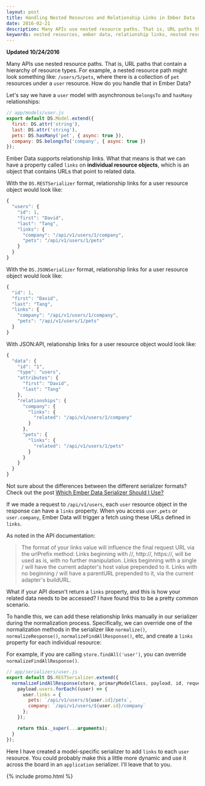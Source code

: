 ```yaml
---
layout: post
title: Handling Nested Resources and Relationship Links in Ember Data
date: 2016-02-21
description: Many APIs use nested resource paths. That is, URL paths that contain a hierarchy of resource types. How do you handle that in Ember Data? Let me show you.
keywords: nested resources, ember data, relationship links, nested resource paths, nested resource URLs
---
```


__Updated 10/24/2016__

Many APIs use nested resource paths. That is, URL paths that contain a hierarchy of resource types. For example, a nested resource path might look something like: `/users/5/pets`, where there is a collection of `pet` resources under a `user` resource. How do you handle that in Ember Data?

Let's say we have a `user` model with asynchronous `belongsTo` and `hasMany` relationships:

```js
// app/models/user.js
export default DS.Model.extend({
  first: DS.attr('string'),
  last: DS.attr('string'),
  pets: DS.hasMany('pet', { async: true }),
  company: DS.belongsTo('company', { async: true })
});
```

Ember Data supports relationship links. What that means is that we can have a property called `links` on __individual resource objects__, which is an object that contains URLs that point to related data.

With the `DS.RESTSerializer` format, relationship links for a user resource object would look like:

```js
{
  "users": {
    "id": 1,
    "first": "David",
    "last": "Tang",
    "links": {
      "company": "/api/v1/users/1/company",
      "pets": "/api/v1/users/1/pets"
    }
  }
}
```

With the `DS.JSONSerializer` format, relationship links for a user resource object would look like:

```js
{
  "id": 1,
  "first": "David",
  "last": "Tang",
  "links": {
    "company": "/api/v1/users/1/company",
    "pets": "/api/v1/users/1/pets"
  }
}
```

With JSON:API, relationship links for a user resource object would look like:

```js
{
  "data": {
    "id": "1",
    "type": "users",
    "attributes": {
      "first": "David",
      "last": "Tang"
    },
    "relationships": {
      "company": {
        "links": {
          "related": "/api/v1/users/1/company"
        }
      },
      "pets": {
        "links": {
          "related": "/api/v1/users/1/pets"
        }
      }
    }
  }
}
```

Not sure about the differences between the different serializer formats? Check out the post [Which Ember Data Serializer Should I Use?](/2015/12/05/which-ember-data-serializer-should-i-use.html)

If we made a request to `/api/v1/users`, each `user` resource object in the response can have a `links` property. When you access `user.pets` or `user.company`, Ember Data will trigger a fetch using these URLs defined in `links`.

As noted in the API documentation:

> The format of your links value will influence the final request URL via the urlPrefix method: Links beginning with //, http://, https://, will be used as is, with no further manipulation. Links beginning with a single / will have the current adapter's host value prepended to it. Links with no beginning / will have a parentURL prepended to it, via the current adapter's buildURL.

What if your API doesn't return a `links` property, and this is how your related data needs to be accessed? I have found this to be a pretty common scenario.

To handle this, we can add these relationship links manually in our serializer during the normalization process. Specifically, we can override one of the normalization methods in the serializer like `normalize()`, `normalizeResponse()`, `normalizeFindAllResponse()`, etc, and create a `links` property for each individual resource:

For example, if you are calling `store.findAll('user')`, you can override `normalizeFindAllResponse()`.

```js
// app/serializers/user.js
export default DS.RESTSerializer.extend({
  normalizeFindAllResponse(store, primaryModelClass, payload, id, requestType) {
    payload.users.forEach((user) => {
      user.links = {
        pets: `/api/v1/users/${user.id}/pets`,
        company: `/api/v1/users/${user.id}/company`
      };
    });

    return this._super(...arguments);
  }
});
```

Here I have created a model-specific serializer to add `links` to each `user` resource. You could probably make this a little more dynamic and use it across the board in an `application` serializer. I'll leave that to you.

{% include promo.html %}
